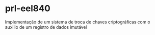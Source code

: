 # prl-eel840
Implementação de um sistema de troca de chaves criptográficas com o auxilio de um registro de dados imutável

